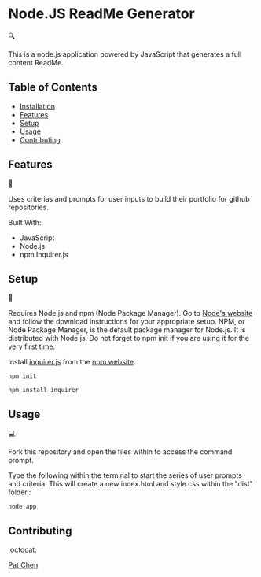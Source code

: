 # Node.JS ReadMe Generator

:mag:

This is a node.js application powered by JavaScript that generates a full content ReadMe.

## Table of Contents

* [Installation](#installation)
* [Features](#features)
* [Setup](#setup)
* [Usage](#usage)
* [Contributing](#contributing)

## Features
:newspaper:

Uses criterias and prompts for user inputs to build their portfolio for github repositories.

Built With:

- JavaScript
- Node.js
- npm Inquirer.js

## Setup
:floppy_disk:

Requires Node.js and npm (Node Package Manager). Go to [Node's website](https://nodejs.org/en/) and follow the download instructions for your appropriate setup. NPM, or Node Package Manager, is the default package manager for Node.js. It is distributed with Node.js. Do not forget to npm init if you are using it for the very first time.

Install [inquirer.js](https://www.npmjs.com/package/inquirer) from the [npm website](https://www.npmjs.com/).

`npm init`

`npm install inquirer`

## Usage

:computer:

Fork this repository and open the files within to access the command prompt.

Type the following within the terminal to start the series of user prompts and criteria. This will create a new index.html and style.css within the "dist" folder.:

`node app`

## Contributing

:octocat:

[Pat Chen](https://github.com/paperpatch)
